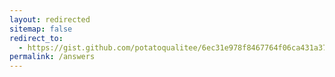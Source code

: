 ```yaml
---
layout: redirected
sitemap: false
redirect_to:
  - https://gist.github.com/potatoqualitee/6ec31e978f8467764f06ca431a37f612
permalink: /answers
---
```

